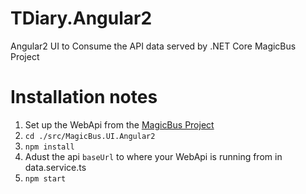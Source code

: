 # TDiary.Angular2
Angular2 UI to Consume the API data served by .NET Core MagicBus Project

# Installation notes
1. Set up the WebApi from the [MagicBus Project](http://github.com/jakimber/MagicBus "The MagicBus Project")
1. `cd ./src/MagicBus.UI.Angular2`
1. `npm install`
1. Adust the api `baseUrl` to where your WebApi is running from in data.service.ts
1. `npm start`
